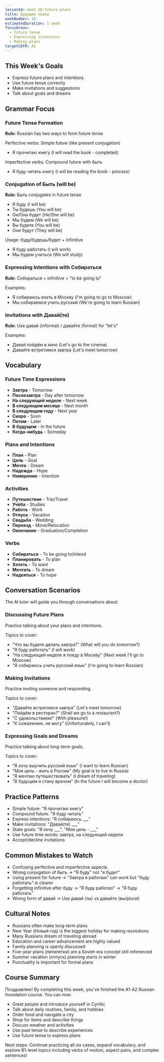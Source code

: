 ```yaml
---
lessonId: week-10-future-plans
title: Будущие планы
weekNumber: 10
estimatedDuration: 1 week
focusAreas:
  - Future tense
  - Expressing intentions
  - Making plans
targetCEFR: A2
---
```


## This Week's Goals

- Express future plans and intentions
- Use future tense correctly
- Make invitations and suggestions
- Talk about goals and dreams

## Grammar Focus

### Future Tense Formation

**Rule:** Russian has two ways to form future tense

Perfective verbs: Simple future (like present conjugation)
- Я прочитаю книгу (I will read the book - completed)

Imperfective verbs: Compound future with быть
- Я буду читать книгу (I will be reading the book - process)

### Conjugation of Быть (will be)

**Rule:** Быть conjugates in future tense

- Я буду (I will be)
- Ты будешь (You will be)
- Он/Она будет (He/She will be)
- Мы будем (We will be)
- Вы будете (You will be)
- Они будут (They will be)

Usage: буду/будешь/будет + infinitive
- Я буду работать (I will work)
- Мы будем учиться (We will study)

### Expressing Intentions with Собираться

**Rule:** Собираться + infinitive = "to be going to"

Examples:
- Я собираюсь ехать в Москву (I'm going to go to Moscow)
- Мы собираемся учить русский (We're going to learn Russian)

### Invitations with Давай(те)

**Rule:** Use давай (informal) / давайте (formal) for "let's"

Examples:
- Давай пойдём в кино (Let's go to the cinema)
- Давайте встретимся завтра (Let's meet tomorrow)

## Vocabulary

### Future Time Expressions
- **Завтра** - Tomorrow
- **Послезавтра** - Day after tomorrow
- **На следующей неделе** - Next week
- **В следующем месяце** - Next month
- **В следующем году** - Next year
- **Скоро** - Soon
- **Потом** - Later
- **В будущем** - In the future
- **Когда-нибудь** - Someday

### Plans and Intentions
- **План** - Plan
- **Цель** - Goal
- **Мечта** - Dream
- **Надежда** - Hope
- **Намерение** - Intention

### Activities
- **Путешествие** - Trip/Travel
- **Учёба** - Studies
- **Работа** - Work
- **Отпуск** - Vacation
- **Свадьба** - Wedding
- **Переезд** - Move/Relocation
- **Окончание** - Graduation/Completion

### Verbs
- **Собираться** - To be going to/intend
- **Планировать** - To plan
- **Хотеть** - To want
- **Мечтать** - To dream
- **Надеяться** - To hope

## Conversation Scenarios

The AI tutor will guide you through conversations about:

### Discussing Future Plans

Practice talking about your plans and intentions.

Topics to cover:
- "Что вы будете делать завтра?" (What will you do tomorrow?)
- "Я буду работать" (I will work)
- "На следующей неделе я поеду в Москву" (Next week I'll go to Moscow)
- "Я собираюсь учить русский язык" (I'm going to learn Russian)

### Making Invitations

Practice inviting someone and responding.

Topics to cover:
- "Давайте встретимся завтра" (Let's meet tomorrow)
- "Пойдём в ресторан?" (Shall we go to a restaurant?)
- "С удовольствием!" (With pleasure!)
- "К сожалению, не могу" (Unfortunately, I can't)

### Expressing Goals and Dreams

Practice talking about long-term goals.

Topics to cover:
- "Я хочу выучить русский язык" (I want to learn Russian)
- "Моя цель - жить в России" (My goal is to live in Russia)
- "Я мечтаю путешествовать" (I dream of traveling)
- "В будущем я стану врачом" (In the future I will become a doctor)

## Practice Patterns

- Simple future: "Я прочитаю книгу"
- Compound future: "Я буду читать"
- Express intentions: "Я собираюсь ___"
- Make invitations: "Давай(те) ___"
- State goals: "Я хочу ___", "Моя цель - ___"
- Use future time words: завтра, на следующей неделе
- Accept/decline invitations

## Common Mistakes to Watch

- Confusing perfective and imperfective aspects
- Wrong conjugation of быть → "Я буду" not "я будет"
- Using present for future → "Завтра я работаю" can work but "буду работать" is clearer
- Forgetting infinitive after буду → "Я буду работал" → "Я буду работать"
- Wrong form of давай → Use давай (ты) vs давайте (вы/plural)

## Cultural Notes

- Russians often make long-term plans
- New Year (Новый год) is the biggest holiday for making resolutions
- Many Russians dream of traveling abroad
- Education and career advancement are highly valued
- Family planning is openly discussed
- Five-year plans (пятилетки) are a Soviet-era concept still referenced
- Summer vacation (отпуск) planning starts in winter
- Punctuality is important for formal plans

## Course Summary

Поздравляю! By completing this week, you've finished the A1-A2 Russian foundation course. You can now:
- Greet people and introduce yourself in Cyrillic
- Talk about daily routines, family, and hobbies
- Order food and navigate a city
- Shop for items and describe things
- Discuss weather and activities
- Use past tense to describe experiences
- Use future tense to express plans

Next steps: Continue practicing all six cases, expand vocabulary, and explore B1-level topics including verbs of motion, aspect pairs, and complex sentences!
